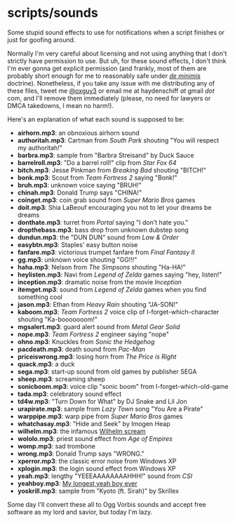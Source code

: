 # scripts/sounds
Some stupid sound effects to use for notifications when a script finishes or just for goofing around.

Normally I'm very careful about licensing and not using anything that I don't strictly have permission to use. But uh, for these sound effects, I don't think I'm ever gonna get explicit permission (and frankly, most of them are probably short enough for me to reasonably safe under _[de minimis](https://en.wikipedia.org/wiki/De_minimis)_ doctrine). Nonetheless, if you take any issue with me distributing any of these files, tweet me [@oxguy3](https://twitter.com/oxguy3) or email me at haydenschiff _at_ gmail _dot_ com, and I'll remove them immediately (please, no need for lawyers or DMCA takedowns, I mean no harm!).

Here's an explanation of what each sound is supposed to be:
* **airhorn.mp3**: an obnoxious airhorn sound
* **authoritah.mp3**: Cartman from _South Park_ shouting "You will respect my authoritah!"
* **barbra.mp3**: sample from "Barbra Streisand" by Duck Sauce
* **barrelroll.mp3**: "Do a barrel roll!" clip from _Star Fox 64_
* **bitch.mp3**: Jesse Pinkman from _Breaking Bad_ shouting "BITCH!"
* **bonk.mp3**: Scout from _Team Fortress 2_ saying "Bonk!"
* **bruh.mp3**: unknown voice saying "BRUH!"
* **chinah.mp3**: Donald Trump says "CHINA!"
* **coinget.mp3**: coin grab sound from _Super Mario Bros_ games
* **doit.mp3**: Shia LaBeouf encouraging you not to let your dreams be dreams
* **donthate.mp3**: turret from _Portal_ saying "I don't hate you."
* **dropthebass.mp3**: bass drop from unknown dubstep song
* **dundun.mp3**: the "DUN DUN" sound from _Law & Order_
* **easybtn.mp3**: Staples' easy button noise
* **fanfare.mp3**: victorious trumpet fanfare from _Final Fantasy II_
* **gg.mp3**: unknown voice shouting "GG!!!"
* **haha.mp3**: Nelson from _The Simpsons_ shouting "Ha-HA!"
* **heylisten.mp3**: Navi from _Legend of Zelda_ games saying "hey, listen!"
* **inception.mp3**: dramatic noise from the movie _Inception_
* **itemget.mp3**: sound from _Legend of Zelda_ games when you find something cool
* **jason.mp3**: Ethan from _Heavy Rain_ shouting "JA-SON!"
* **kaboom.mp3**: _Team Fortress 2_ voice clip of I-forget-which-character shouting "Ka-booooooom!"
* **mgsalert.mp3**: guard alert sound from _Metal Gear Solid_
* **nope.mp3**: _Team Fortress 2_ engineer saying "nope"
* **ohno.mp3**: Knuckles from _Sonic the Hedgehog_
* **pacdeath.mp3**: death sound from _Pac-Man_
* **priceiswrong.mp3**: losing horn from _The Price is Right_
* **quack.mp3**: a duck
* **sega.mp3**: start-up sound from old games by publisher SEGA
* **sheep.mp3**: screaming sheep
* **sonicboom.mp3**: voice clip "sonic boom" from I-forget-which-old-game
* **tada.mp3**: celebratory sound effect
* **td4w.mp3**: "Turn Down for What" by DJ Snake and Lil Jon
* **urapirate.mp3**: sample from _Lazy Town_ song "You Are a Pirate"
* **warppipe.mp3**: warp pipe from _Super Mario Bros_ games
* **whatchasay.mp3**: "Hide and Seek" by Imogen Heap
* **wilhelm.mp3**: the infamous [Wilhelm scream](https://en.wikipedia.org/wiki/Wilhelm_scream)
* **wololo.mp3**: priest sound effect from _Age of Empires_
* **womp.mp3**: sad trombone
* **wrong.mp3**: Donald Trump says "WRONG."
* **xperror.mp3**: the classic error noise from Windows XP
* **xplogin.mp3**: the login sound effect from Windows XP
* **yeah.mp3**: lengthy "YEEEAAAAAAAAHHH!" sound from _CSI_
* **yeahboy.mp3**: [My longest yeah boy ever](https://www.youtube.com/watch?v=fvtQYsckLxk)
* **yoskrill.mp3**: sample from "Kyoto (ft. Sirah)" by Skrillex

Some day I'll convert these all to Ogg Vorbis sounds and accept free software as my lord and savior, but today I'm lazy.
